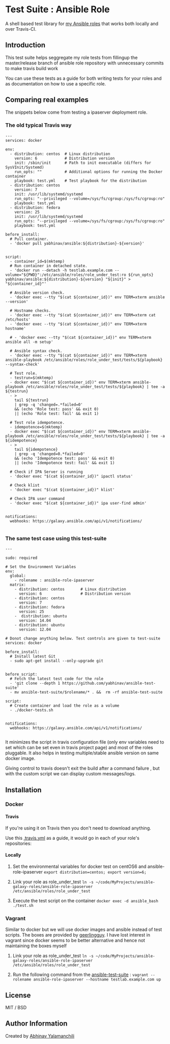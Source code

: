 # Test Suite : Ansible Role 

A shell based test library for [my Ansible roles](https://galaxy.ansible.com/yabhinav/) that works both locally and over Travis-CI.


## Introduction

This test suite helps seggregate my role tests from fillingup the master/release branch of ansible role repository with unnecessary commits to make travis build work

You can use these tests as a guide for both writing tests for your roles and as documentation on how to use a specific role.


## Comparing real examples

The snippets below come from testing a ipaserver deployment role.

### The old typical Travis way

```
---
services: docker

env:
  - distribution: centos  # Linux distribution
    version: 6            # Distribution version
    init: /sbin/init      # Path to init executable (differs for SysVInit/Systemd)
    run_opts: ""          # Additional options for running the Docker container
    playbook: test.yml    # Test playbook for the distribution
  - distribution: centos
    version: 7
    init: /usr/lib/systemd/systemd
    run_opts: "--privileged --volume=/sys/fs/cgroup:/sys/fs/cgroup:ro"
    playbook: test.yml
  - distribution: fedora
    version: 25
    init: /usr/lib/systemd/systemd
    run_opts: "--privileged --volume=/sys/fs/cgroup:/sys/fs/cgroup:ro"
    playbook: test.yml

before_install:
  # Pull container.
  - 'docker pull yabhinav/ansible:${distribution}-${version}'


script:
  - container_id=$(mktemp)
  # Run container in detached state.
  - 'docker run --detach -h testlab.example.com --volume="${PWD}":/etc/ansible/roles/role_under_test:ro ${run_opts} yabhinav/ansible:${distribution}-${version} "${init}" > "${container_id}"'

  # Ansible version check.
  - 'docker exec --tty "$(cat ${container_id})" env TERM=xterm ansible --version'

  # Hostname checks.
  - 'docker exec --tty "$(cat ${container_id})" env TERM=xterm cat /etc/hosts'
  - 'docker exec --tty "$(cat ${container_id})" env TERM=xterm hostname'

  # - 'docker exec --tty "$(cat ${container_id})" env TERM=xterm ansible all -m setup'

  # Ansible syntax check.
  - 'docker exec --tty "$(cat ${container_id})" env TERM=xterm ansible-playbook /etc/ansible/roles/role_under_test/tests/${playbook} --syntax-check'

  # Test role.
  - testrun=$(mktemp)
  - docker exec "$(cat ${container_id})" env TERM=xterm ansible-playbook /etc/ansible/roles/role_under_test/tests/${playbook} | tee -a ${testrun}
  - >
    tail ${testrun}
    | grep -q 'changed=.*failed=0'
    && (echo 'Role test: pass' && exit 0)
    || (echo 'Role test: fail' && exit 1)

  # Test role idempotence.
  - idempotence=$(mktemp)
  - docker exec "$(cat ${container_id})" env TERM=xterm ansible-playbook /etc/ansible/roles/role_under_test/tests/${playbook} | tee -a ${idempotence}
  - >
    tail ${idempotence}
    | grep -q 'changed=0.*failed=0'
    && (echo 'Idempotence test: pass' && exit 0)
    || (echo 'Idempotence test: fail' && exit 1)

  # Check if IPA Server is running
  - 'docker exec "$(cat ${container_id})" ipactl status'

  # Check klist
  - 'docker exec "$(cat ${container_id})" klist'

  # Check IPA user command
  - 'docker exec "$(cat ${container_id})" ipa user-find admin'


notifications:
  webhooks: https://galaxy.ansible.com/api/v1/notifications/


```

### The same test case using this test-suite


```
---

sudo: required

# Set the Environment Variables
env:
  global: 
    - rolename : ansible-role-ipaserver
  matrix:
    - distribution: centos       # Linux distribution
      version: 6                 # Distribution version
    - distribution: centos
      version: 7
    - distribution: fedora
      version: 25
    -  distribution: ubuntu
      version: 14.04
    - distribution: ubuntu
      version: 12.04

# Donot change anything below. Test controls are given to test-suite
services: docker

before_install:
  # Install latest Git
  - sudo apt-get install --only-upgrade git 


before_script:
  # Fetch the latest test code for the role
  - 'git clone --depth 1 https://github.com/yabhinav/ansible-test-suite'
  - mv ansible-test-suite/$rolename/* . &&  rm -rf ansible-test-suite

script:
  # Create container and load the role as a volume
  - ./docker-tests.sh


notifications:
  webhooks: https://galaxy.ansible.com/api/v1/notifications/


```

It minimizes the script in travis configuration file (only env variables need to set which can be set even in travis project page) and most of the roles pluggable. It also helps in testing multiple/stable ansible version on same docker image.

Giving control to travis doesn't exit the build after a command failure , but with the custom script we can display custom messages/logs.


## Installation


### Docker 

#### Travis

If you're using it on Travis then you don't need to download anything.

Use this [.travis.yml](#the-same-test-case-using-this-test-suite) as a guide, it would go in each of your role's repositories:

#### Locally

1. Set the environmental variables for docker test on centOS6 and ansible-role-ipaserver
  `export distribution=centos; export version=6;`

2. Link your role as role_under_test 
  `ln -s ~/code/MyProjects/ansible-galaxy-roles/ansible-role-ipaserver  /etc/ansible/roles/role_under_test`

3. Execute the test script on the container 
  `docker exec -d ansible_bash ./test.sh`

### Vagrant

Similar to docker but we will use docker images and ansible instead of test scripts. The boxes are provided by [geerlingguy](https://vagrantcloud.com/geerlingguy). I have lost interest in vagrant since docker seems to be better alternative and hence not maintaining the boxes myself

1. Link your role as role_under_test 
  `ln -s ~/code/MyProjects/ansible-galaxy-roles/ansible-role-ipaserver  /etc/ansible/roles/role_under_test`

2. Run the following command from the [ansible-test-suite](https://github.com/yabhinav/ansible-test-suite) :
  ` vagrant --rolename ansible-role-ipaserver --hostname testlab.example.com up `


## License

MIT / BSD


## Author Information

Created by [Abhinav Yalamanchili](https://yabhinav.github.com)


